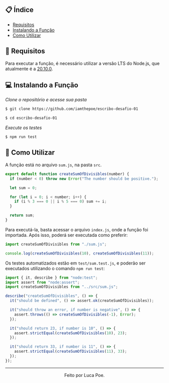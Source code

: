 ## 📋 Índice

- [Requisitos](#requisitos)
- [Instalando a Função](#instalando-a-função)
- [Como Utilizar](#como-usar)

## 🚀 Requisitos

Para executar a função, é necessário utilizar a versão LTS do Node.js, que atualmente é a [20.10.0](https://nodejs.org/en/).

## 💻 Instalando a Função

_Clone o repositório e acesse sua pasta_

```bash
$ git clone https://github.com/iamthepoe/escribo-desafio-01

$ cd escribo-desafio-01
```

_Execute os testes_

```bash
$ npm run test
```

## 🤔 Como Utilizar

A função está no arquivo `sum.js`, na pasta `src`.

```javascript
export default function createSumOfDivisibles(number) {
  if (number < 0) throw new Error("The number should be positive.");

  let sum = 0;

  for (let i = 0; i < number; i++) {
    if (i % 3 === 0 || i % 5 === 0) sum += i;
  }

  return sum;
}
```

Para executá-la, basta acessar o arquivo `index.js`, onde a função foi importada. Após isso, poderá ser executada como preferir:

```javascript
import createSumOfDivisibles from "./sum.js";

console.log(createSumOfDivisibles(10), createSumOfDivisibles(11));
```

Os testes automatizados estão em `test/sum.test.js`, e poderão ser executados utilizando o comando `npm run test`:

```javascript
import { it, describe } from "node:test";
import assert from "node:assert";
import createSumOfDivisibles from "../src/sum.js";

describe("createSumOfDivisibles", () => {
  it("should be defined", () => assert.ok(createSumOfDivisibles));

  it("should throw an error, if number is negative", () => {
    assert.throws(() => createSumOfDivisibles(-1), Error);
  });

  it("should return 23, if number is 10", () => {
    assert.strictEqual(createSumOfDivisibles(10), 23);
  });

  it("should return 33, if number is 11", () => {
    assert.strictEqual(createSumOfDivisibles(11), 33);
  });
});
```

<hr>

<div align=center>Feito por Luca Poe.</div>
